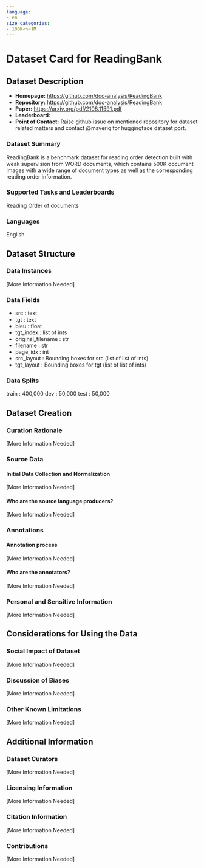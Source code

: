 ```yaml
---
language:
- en
size_categories:
- 100K<n<1M
---
```


# Dataset Card for ReadingBank

## Dataset Description

- **Homepage:** https://github.com/doc-analysis/ReadingBank
- **Repository:** https://github.com/doc-analysis/ReadingBank
- **Paper:** https://arxiv.org/pdf/2108.11591.pdf
- **Leaderboard:** 
- **Point of Contact:** Raise github issue on mentioned repository for dataset related matters and contact @maveriq for huggingface dataset port.

### Dataset Summary

ReadingBank is a benchmark dataset for reading order detection built with weak supervision from WORD documents, which contains 500K document images with a wide range of document types as well as the corresponding reading order information.

### Supported Tasks and Leaderboards

Reading Order of documents

### Languages

English

## Dataset Structure

### Data Instances

[More Information Needed]

### Data Fields

- src : text
- tgt : text
- bleu : float
- tgt_index : list of ints
- original_filename : str
- filename : str
- page_idx : int
- src_layout : Bounding boxes for src (list of list of ints)
- tgt_layout : Bounding boxes for tgt (list of list of ints)

### Data Splits

train : 400,000
dev : 50,000
test : 50,000

## Dataset Creation

### Curation Rationale

[More Information Needed]

### Source Data

#### Initial Data Collection and Normalization

[More Information Needed]

#### Who are the source language producers?

[More Information Needed]

### Annotations

#### Annotation process

[More Information Needed]

#### Who are the annotators?

[More Information Needed]

### Personal and Sensitive Information

[More Information Needed]

## Considerations for Using the Data

### Social Impact of Dataset

[More Information Needed]

### Discussion of Biases

[More Information Needed]

### Other Known Limitations

[More Information Needed]

## Additional Information

### Dataset Curators

[More Information Needed]

### Licensing Information

[More Information Needed]

### Citation Information

[More Information Needed]

### Contributions

[More Information Needed]